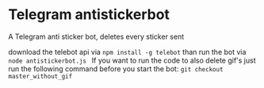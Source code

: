 # Telegram antistickerbot
A Telegram anti sticker bot, deletes every sticker sent

download the telebot api via
  <code>npm install -g telebot</code>
  than run the bot via <code>node antistickerbot.js </code>
If you want to run the code to also delete gif's just run the following command before you start the bot:
<code>git checkout master_without_gif</code>
